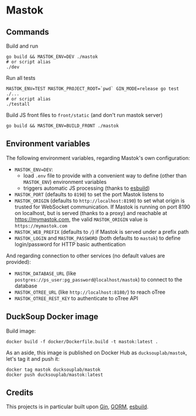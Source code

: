 # Mastok

## Commands

Build and run

```
go build && MASTOK_ENV=DEV ./mastok
# or script alias
./dev
```

Run all tests
```
MASTOK_ENV=TEST MASTOK_PROJECT_ROOT=`pwd` GIN_MODE=release go test ./...
# or script alias
./testall
```

Build JS front files to `front/static` (and don't run mastok server)
```
go build && MASTOK_ENV=BUILD_FRONT ./mastok
```

## Environment variables

The following environment variables, regarding Mastok's own configuration:

- `MASTOK_ENV=DEV`:
    - load `.env` file to provide with a convenient way to define (other than `MASTOK_ENV`) environment variables
    - triggers automatic JS processing (thanks to [esbuild](https://esbuild.github.io/))
- `MASTOK_PORT` (defaults to `8190`) to set the port Mastok listens to
- `MASTOK_ORIGIN` (defaults to `http://localhost:8190`) to set what origin is trusted for WebSocket communication. If Mastok is running on port 8190 on localhost, but is served (thanks to a proxy) and reachable at https://mymastok.com, the valid `MASTOK_ORIGIN` value is `https://mymastok.com`
- `MASTOK_WEB_PREFIX` (defaults to `/`) if Mastok is served under a prefix path
- `MASTOK_LOGIN` and `MASTOK_PASSWORD` (both defaults to `mastok`) to define login/password for HTTP basic authentication

And regarding connection to other services (no default values are provided):

- `MASTOK_DATABASE_URL` (like `postgres://ps_user:pg_password@localhost/mastok`) to connect to the database 
- `MASTOK_OTREE_URL` (like `http://localhost:8180/`) to reach oTree
- `MASTOK_OTREE_REST_KEY` to authenticate to oTree API

## DuckSoup Docker image

Build image:

```
docker build -f docker/Dockerfile.build -t mastok:latest .
```

As an aside, this image is published on Docker Hub as `ducksouplab/mastok`, let's tag it and push it:

```
docker tag mastok ducksouplab/mastok
docker push ducksouplab/mastok:latest
```

## Credits

This projects is in particular built upon [Gin](https://gin-gonic.com/), [GORM](https://gorm.io/), [esbuild](https://esbuild.github.io/).